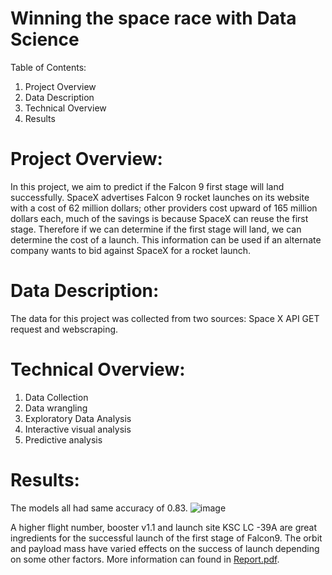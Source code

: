 # Winning the space race with Data Science

Table of Contents:
1. Project Overview
2. Data Description
3. Technical Overview
4. Results

   
# Project Overview:

In this project, we aim to predict if the Falcon 9 first stage will land successfully. SpaceX advertises Falcon 9 rocket launches on its website with a cost of 62 million dollars; other providers cost upward of 165 million dollars each, much of the savings is because SpaceX can reuse the first stage. Therefore if we can determine if the first stage will land, we can determine the cost of a launch. This information can be used if an alternate company wants to bid against SpaceX for a rocket launch. 


# Data Description:

The data for this project was collected from two sources: Space X API GET request and webscraping.


# Technical Overview:
1. Data Collection
2. Data wrangling
3. Exploratory Data Analysis
4. Interactive visual analysis
5. Predictive analysis

# Results:

The models all had same accuracy of 0.83.
![image](https://github.com/VivianEzeagu/Winning-the-space-race-with-data-science/assets/115571925/ecfb6864-57ef-46ac-ab83-7a77f420144d)


A higher flight number,  booster v1.1 and launch site KSC LC -39A are great ingredients for the successful launch of the first stage of Falcon9. The orbit and payload mass have varied effects on the success of launch depending on some other factors. More information can found in [Report.pdf](https://github.com/VivianEzeagu/Winning-the-space-race-with-data-science/blob/main/Report.pdf).





